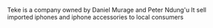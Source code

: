 Teke is a company owned by Daniel Murage and Peter Ndung'u 
It sell imported iphones and iphone accessories to local consumers